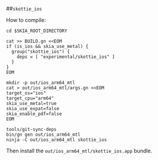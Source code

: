 ##`skottie_ios`

How to compile:

    cd $SKIA_ROOT_DIRECTORY

    cat >> BUILD.gn <<EOM
    if (is_ios && skia_use_metal) {
      group("skottie_ios") {
        deps = [ "experimental/skottie_ios" ]
      }
    }
    EOM

    mkdir -p out/ios_arm64_mtl
    cat > out/ios_arm64_mtl/args.gn <<EOM
    target_os="ios"
    target_cpu="arm64"
    skia_use_metal=true
    skia_use_expat=false
    skia_enable_pdf=false
    EOM

    tools/git-sync-deps
    bin/gn gen out/ios_arm64_mtl
    ninja -C out/ios_arm64_mtl skottie_ios

Then install the `out/ios_arm64_mtl/skottie_ios.app` bundle.

